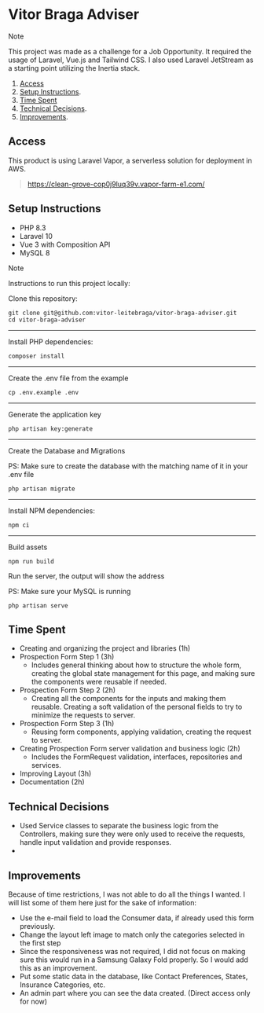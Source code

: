 # Vitor Braga Adviser

> [!NOTE]
> This project was made as a challenge for a Job Opportunity. It required the usage of Laravel, Vue.js and Tailwind CSS.
> I also used Laravel JetStream as a starting point utilizing the Inertia stack.

1. [Access](#access)
2. [Setup Instructions](#setup-instructions).
3. [Time Spent](#time-spent)
4. [Technical Decisions](#technical-decisions).
5. [Improvements](#improvements).

## Access

This product is using Laravel Vapor, a serverless solution for deployment in AWS.

> https://clean-grove-cop0j9luq39v.vapor-farm-e1.com/

## Setup Instructions

- PHP 8.3
- Laravel 10
- Vue 3 with Composition API
- MySQL 8

> [!NOTE]
> Instructions to run this project locally:

Clone this repository:

```
git clone git@github.com:vitor-leitebraga/vitor-braga-adviser.git
cd vitor-braga-adviser
```

---

Install PHP dependencies:

```
composer install
```

---

Create the .env file from the example

```
cp .env.example .env
```

---

Generate the application key

```
php artisan key:generate
```

---

Create the Database and Migrations

PS: Make sure to create the database with the matching name of it in your .env file

```
php artisan migrate
```

---

Install NPM dependencies:

```
npm ci
```

---

Build assets

```
npm run build
```

Run the server, the output will show the address

PS: Make sure your MySQL is running

```
php artisan serve
```

## Time Spent

- Creating and organizing the project and libraries (1h)
- Prospection Form Step 1 (3h)
  * Includes general thinking about how to structure the whole form, creating the global state management for this page, and
making sure the components were reusable if needed.
- Prospection Form Step 2 (2h)
  * Creating all the components for the inputs and making them reusable. Creating a soft validation of the personal
fields to try to minimize the requests to server.
- Prospection Form Step 3 (1h)
  * Reusing form components, applying validation, creating the request to server.
- Creating Prospection Form server validation and business logic (2h)
  * Includes the FormRequest validation, interfaces, repositories and services.
- Improving Layout (3h)
- Documentation (2h)

## Technical Decisions

- Used Service classes to separate the business logic from the Controllers, making sure they
were only used to receive the requests, handle input validation and provide responses.
- 

## Improvements

Because of time restrictions, I was not able to do all the things I wanted. I will list some of them here just for the
sake of information:

- Use the e-mail field to load the Consumer data, if already used this form previously.
- Change the layout left image to match only the categories selected in the first step
- Since the responsiveness was not required, I did not focus on making sure this would run in a Samsung Galaxy Fold
properly. So I would add this as an improvement.
- Put some static data in the database, like Contact Preferences, States, Insurance Categories, etc.
- An admin part where you can see the data created. (Direct access only for now)

